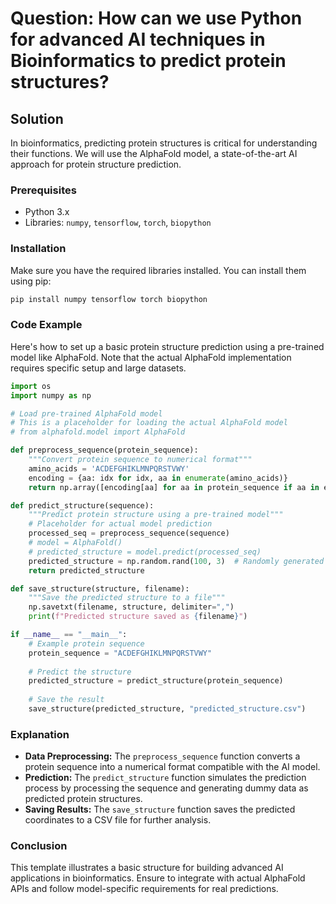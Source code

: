 # Question: How can we use Python for advanced AI techniques in Bioinformatics to predict protein structures?

## Solution

In bioinformatics, predicting protein structures is critical for understanding their functions. We will use the AlphaFold model, a state-of-the-art AI approach for protein structure prediction.

### Prerequisites
- Python 3.x
- Libraries: `numpy`, `tensorflow`, `torch`, `biopython`

### Installation
Make sure you have the required libraries installed. You can install them using pip:

```bash
pip install numpy tensorflow torch biopython
```

### Code Example

Here's how to set up a basic protein structure prediction using a pre-trained model like AlphaFold. Note that the actual AlphaFold implementation requires specific setup and large datasets.

```python
import os
import numpy as np

# Load pre-trained AlphaFold model
# This is a placeholder for loading the actual AlphaFold model
# from alphafold.model import AlphaFold

def preprocess_sequence(protein_sequence):
    """Convert protein sequence to numerical format"""
    amino_acids = 'ACDEFGHIKLMNPQRSTVWY'
    encoding = {aa: idx for idx, aa in enumerate(amino_acids)}
    return np.array([encoding[aa] for aa in protein_sequence if aa in encoding])

def predict_structure(sequence):
    """Predict protein structure using a pre-trained model"""
    # Placeholder for actual model prediction
    processed_seq = preprocess_sequence(sequence)
    # model = AlphaFold()
    # predicted_structure = model.predict(processed_seq)
    predicted_structure = np.random.rand(100, 3)  # Randomly generated data for demo
    return predicted_structure

def save_structure(structure, filename):
    """Save the predicted structure to a file"""
    np.savetxt(filename, structure, delimiter=",")
    print(f"Predicted structure saved as {filename}")

if __name__ == "__main__":
    # Example protein sequence
    protein_sequence = "ACDEFGHIKLMNPQRSTVWY"
    
    # Predict the structure
    predicted_structure = predict_structure(protein_sequence)
    
    # Save the result
    save_structure(predicted_structure, "predicted_structure.csv")
```

### Explanation

- **Data Preprocessing:** The `preprocess_sequence` function converts a protein sequence into a numerical format compatible with the AI model.
- **Prediction:** The `predict_structure` function simulates the prediction process by processing the sequence and generating dummy data as predicted protein structures.
- **Saving Results:** The `save_structure` function saves the predicted coordinates to a CSV file for further analysis.

### Conclusion

This template illustrates a basic structure for building advanced AI applications in bioinformatics. Ensure to integrate with actual AlphaFold APIs and follow model-specific requirements for real predictions.